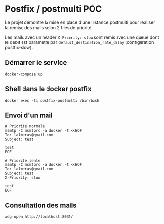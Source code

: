 # Postfix / postmulti POC

Le projet démontre la mise en place d'une instance postmulti pour réaliser la remise
des mails selon 2 files de priorité.

Les mails avec un header `X-Priority: slow` sont remis avec une queue dont le débit
est paramétré par `default_destination_rate_delay` (configuration postfix-slow).

## Démarrer le service

```shell
docker-compose up
```

## Shell dans le docker postfix

```shell
docker exec -ti postfix-postmulti /bin/bash
```

## Envoi d'un mail

```shell
# Priorité normale
msmtp -C msmtprc -a docker -t <<EOF
To: lalmeras@gmail.com
Subject: test

test
EOF

# Priorité lente
msmtp -C msmtprc -a docker -t <<EOF
To: lalmeras@gmail.com
Subject: test
X-Priority: slow

test
EOF
```

## Consultation des mails

```shell
xdg-open http://localhost:8035/
```